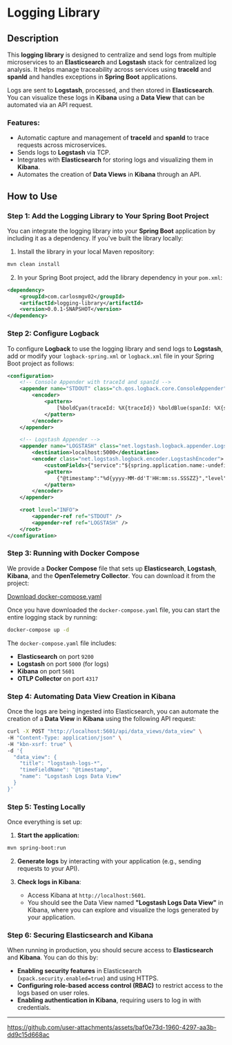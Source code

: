 # Logging Library

## Description

This **logging library** is designed to centralize and send logs from multiple microservices to an **Elasticsearch** and **Logstash** stack for centralized log analysis. It helps manage traceability across services using **traceId** and **spanId** and handles exceptions in **Spring Boot** applications.

Logs are sent to **Logstash**, processed, and then stored in **Elasticsearch**. You can visualize these logs in **Kibana** using a **Data View** that can be automated via an API request.

### Features:
- Automatic capture and management of **traceId** and **spanId** to trace requests across microservices.
- Sends logs to **Logstash** via TCP.
- Integrates with **Elasticsearch** for storing logs and visualizing them in **Kibana**.
- Automates the creation of **Data Views** in **Kibana** through an API.

## How to Use

### Step 1: Add the Logging Library to Your Spring Boot Project

You can integrate the logging library into your **Spring Boot** application by including it as a dependency. If you've built the library locally:

1. Install the library in your local Maven repository:

```bash
mvn clean install
```

2. In your Spring Boot project, add the library dependency in your `pom.xml`:

```xml
<dependency>
    <groupId>com.carlosmgv02</groupId>
    <artifactId>logging-library</artifactId>
    <version>0.0.1-SNAPSHOT</version>
</dependency>
```

### Step 2: Configure Logback

To configure **Logback** to use the logging library and send logs to **Logstash**, add or modify your `logback-spring.xml` or `logback.xml` file in your Spring Boot project as follows:

```xml
<configuration>
    <!-- Console Appender with traceId and spanId -->
    <appender name="STDOUT" class="ch.qos.logback.core.ConsoleAppender">
        <encoder>
            <pattern>
                [%boldCyan(traceId: %X{traceId}) %boldBlue(spanId: %X{spanId})] %d{yyyy-MM-dd HH:mm:ss.SSS} [%level] %logger{36} - %msg%n
            </pattern>
        </encoder>
    </appender>

    <!-- Logstash Appender -->
    <appender name="LOGSTASH" class="net.logstash.logback.appender.LogstashTcpSocketAppender">
        <destination>localhost:5000</destination>
        <encoder class="net.logstash.logback.encoder.LogstashEncoder">
            <customFields>{"service":"${spring.application.name:-undefined-service}"}</customFields>
            <pattern>
                {"@timestamp":"%d{yyyy-MM-dd'T'HH:mm:ss.SSSZZ}","level":"%level","logger":"%logger","traceId":"%X{traceId}","spanId":"%X{spanId}"}
            </pattern>
        </encoder>
    </appender>

    <root level="INFO">
        <appender-ref ref="STDOUT" />
        <appender-ref ref="LOGSTASH" />
    </root>
</configuration>
```

### Step 3: Running with Docker Compose

We provide a **Docker Compose** file that sets up **Elasticsearch**, **Logstash**, **Kibana**, and the **OpenTelemetry Collector**. You can download it from the project:

[Download docker-compose.yaml](docker-compose.yaml)

Once you have downloaded the `docker-compose.yaml` file, you can start the entire logging stack by running:

```bash
docker-compose up -d
```

The `docker-compose.yaml` file includes:

- **Elasticsearch** on port `9200`
- **Logstash** on port `5000` (for logs)
- **Kibana** on port `5601`
- **OTLP Collector** on port `4317`

### Step 4: Automating Data View Creation in Kibana

Once the logs are being ingested into Elasticsearch, you can automate the creation of a **Data View** in **Kibana** using the following API request:

```bash
curl -X POST "http://localhost:5601/api/data_views/data_view" \
-H "Content-Type: application/json" \
-H "kbn-xsrf: true" \
-d '{
  "data_view": {
    "title": "logstash-logs-*",
    "timeFieldName": "@timestamp",
    "name": "Logstash Logs Data View"
  }
}'
```

### Step 5: Testing Locally

Once everything is set up:

1. **Start the application:**

```bash
mvn spring-boot:run
```

2. **Generate logs** by interacting with your application (e.g., sending requests to your API).

3. **Check logs in Kibana**:
   - Access Kibana at `http://localhost:5601`.
   - You should see the Data View named **"Logstash Logs Data View"** in Kibana, where you can explore and visualize the logs generated by your application.

### Step 6: Securing Elasticsearch and Kibana

When running in production, you should secure access to **Elasticsearch** and **Kibana**. You can do this by:

- **Enabling security features** in Elasticsearch (`xpack.security.enabled=true`) and using HTTPS.
- **Configuring role-based access control (RBAC)** to restrict access to the logs based on user roles.
- **Enabling authentication in Kibana**, requiring users to log in with credentials.

---

https://github.com/user-attachments/assets/baf0e73d-1960-4297-aa3b-dd9c15d668ac



